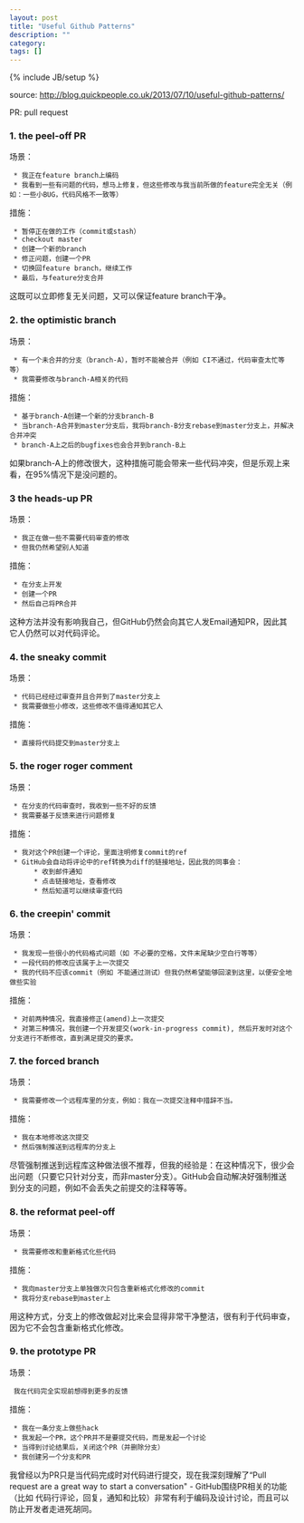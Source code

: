 ```yaml
---
layout: post
title: "Useful Github Patterns"
description: ""
category: 
tags: []
---
```

{% include JB/setup %}

source: http://blog.quickpeople.co.uk/2013/07/10/useful-github-patterns/

 PR: pull request

### 1. the peel-off PR

场景：
     
     * 我正在feature branch上编码
     * 我看到一些有问题的代码，想马上修复，但这些修改与我当前所做的feature完全无关（例如：一些小BUG，代码风格不一致等）

措施：
     
     * 暂停正在做的工作（commit或stash）
     * checkout master
     * 创建一个新的branch
     * 修正问题，创建一个PR
     * 切换回feature branch，继续工作
     * 最后，与feature分支合并

这既可以立即修复无关问题，又可以保证feature branch干净。

### 2. the optimistic branch

场景：
     
     * 有一个未合并的分支（branch-A），暂时不能被合并（例如 CI不通过，代码审查太忙等等）
     * 我需要修改与branch-A相关的代码

措施：
     
     * 基于branch-A创建一个新的分支branch-B
     * 当branch-A合并到master分支后，我将branch-B分支rebase到master分支上，并解决合并冲突
     * branch-A上之后的bugfixes也会合并到branch-B上

如果branch-A上的修改很大，这种措施可能会带来一些代码冲突，但是乐观上来看，在95%情况下是没问题的。

### 3 the heads-up PR

场景：
     
     * 我正在做一些不需要代码审查的修改
     * 但我仍然希望别人知道

措施：
     
     * 在分支上开发
     * 创建一个PR
     * 然后自己将PR合并

这种方法并没有影响我自己，但GitHub仍然会向其它人发Email通知PR，因此其它人仍然可以对代码评论。

### 4. the sneaky commit

场景：
     
     * 代码已经经过审查并且合并到了master分支上
     * 我需要做些小修改，这些修改不值得通知其它人

措施：
     
     * 直接将代码提交到master分支上

### 5. the roger roger comment

场景：
     
     * 在分支的代码审查时，我收到一些不好的反馈
     * 我需要基于反馈来进行问题修复

措施：
     
     * 我对这个PR创建一个评论，里面注明修复commit的ref
     * GitHub会自动将评论中的ref转换为diff的链接地址，因此我的同事会：
          * 收到邮件通知
          * 点击链接地址，查看修改
          * 然后知道可以继续审查代码

### 6. the creepin' commit

场景：
     
     * 我发现一些很小的代码格式问题（如 不必要的空格，文件末尾缺少空白行等等）
     * 一段代码的修改应该属于上一次提交
     * 我的代码不应该commit（例如 不能通过测试）但我仍然希望能够回滚到这里，以便安全地做些实验

措施：
     
     * 对前两种情况，我直接修正(amend)上一次提交
     * 对第三种情况，我创建一个开发提交(work-in-progress commit), 然后开发时对这个分支进行不断修改，直到满足提交的要求。

### 7. the forced branch

场景：
     
     * 我需要修改一个远程库里的分支，例如：我在一次提交注释中措辞不当。

措施：
     
     * 我在本地修改这次提交
     * 然后强制推送到远程库的分支上

尽管强制推送到远程库这种做法很不推荐，但我的经验是：在这种情况下，很少会出问题（只要它只针对分支，而非master分支）。GitHub会自动解决好强制推送到分支的问题，例如不会丢失之前提交的注释等等。

### 8. the reformat peel-off

场景：
     
     * 我需要修改和重新格式化些代码

措施：
     
     * 我向master分支上单独做次只包含重新格式化修改的commit
     * 我将分支rebase到master上

用这种方式，分支上的修改做起对比来会显得非常干净整洁，很有利于代码审查，因为它不会包含重新格式化修改。

### 9. the prototype PR

场景：
     
     我在代码完全实现前想得到更多的反馈

措施：
     
     * 我在一条分支上做些hack
     * 我发起一个PR，这个PR并不是要提交代码，而是发起一个讨论
     * 当得到讨论结果后，关闭这个PR（并删除分支）
     * 我创建另一个分支和PR

我曾经以为PR只是当代码完成时对代码进行提交，现在我深刻理解了“Pull request are a great way to start a conversation" - GitHub围绕PR相关的功能（比如 代码行评论，回复，通知和比较）非常有利于编码及设计讨论，而且可以防止开发者走进死胡同。

